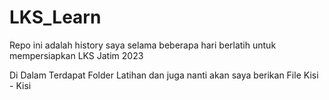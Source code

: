 # LKS_Learn

Repo ini adalah history saya selama beberapa hari berlatih untuk mempersiapkan LKS Jatim 2023

Di Dalam Terdapat Folder Latihan dan juga nanti akan saya berikan File Kisi - Kisi
